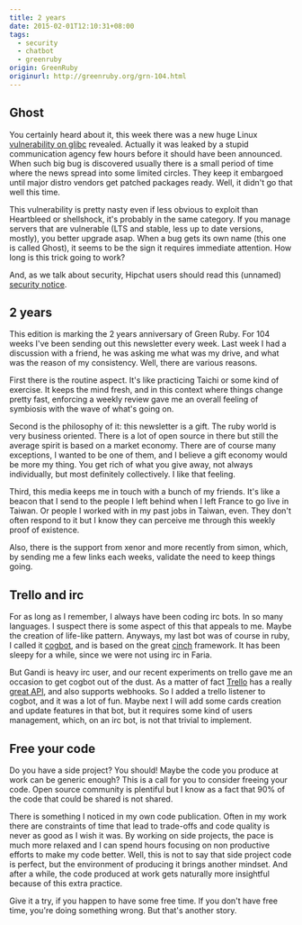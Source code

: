 ```yaml
---
title: 2 years
date: 2015-02-01T12:10:31+08:00
tags:
  - security
  - chatbot
  - greenruby
origin: GreenRuby
originurl: http://greenruby.org/grn-104.html
---
```

## Ghost

You certainly heard about it, this week there was a new huge Linux
[vulnerability on glibc][5] revealed. Actually it was leaked by a stupid
communication agency few hours before it should have been announced. When such
big bug is discovered usually there is a small period of time where the news
spread into some limited circles. They keep it embargoed until major distro
vendors get patched packages ready. Well, it didn't go that well this time.

This vulnerability is pretty nasty even if less obvious to exploit than
Heartbleed or shellshock, it's probably in the same category. If you manage
servers that are vulnerable (LTS and stable, less up to date versions,
mostly), you better upgrade asap. When a bug gets its own name (this one is
called Ghost), it seems to be the sign it requires immediate attention. How
long is this trick going to work?

And, as we talk about security, Hipchat users should read this (unnamed)
[security notice][6].

## 2 years

This edition is marking the 2 years anniversary of Green Ruby. For 104 weeks
I've been sending out this newsletter every week. Last week I had a discussion
with a friend, he was asking me what was my drive, and what was the reason of
my consistency. Well, there are various reasons.

First there is the routine aspect. It's like practicing Taichi or some kind of
exercise. It keeps the mind fresh, and in this context where things change
pretty fast, enforcing a weekly review gave me an overall feeling of symbiosis
with the wave of what's going on.

Second is the philosophy of it: this newsletter is a gift. The ruby world is
very business oriented. There is a lot of open source in there but still the
average spirit is based on a market economy. There are of course many
exceptions, I wanted to be one of them, and I believe a gift economy would be
more my thing. You get rich of what you give away, not always individually,
but most definitely collectively. I like that feeling.

Third, this media keeps me in touch with a bunch of my friends. It's like a
beacon that I send to the people I left behind when I left France to go live
in Taiwan. Or people I worked with in my past jobs in Taiwan, even. They don't
often respond to it but I know they can perceive me through this weekly proof
of existence.

Also, there is the support from xenor and more recently from simon, which, by
sending me a few links each weeks, validate the need to keep things going.

## Trello and irc

For as long as I remember, I always have been coding irc bots. In so many
languages. I suspect there is some aspect of this that appeals to me. Maybe
the creation of life-like pattern. Anyways, my last bot was of course in ruby,
I called it [cogbot][1], and is based on the great [cinch][2] framework. It has
been sleepy for a while, since we were not using irc in Faria.

But Gandi is heavy irc user, and our recent experiments on trello gave me an
occasion to get cogbot out of the dust. As a matter of fact [Trello][3] has a
really [great API][4], and also supports webhooks. So I added a trello
listener to cogbot, and it was a lot of fun. Maybe next I will add some cards
creation and update features in that bot, but it requires some kind of users
management, which, on an irc bot, is not that trivial to implement.

## Free your code

Do you have a side project? You should! Maybe the code you produce at work can
be generic enough? This is a call for you to consider freeing your code. Open
source community is plentiful but I know as a fact that 90% of the code that
could be shared is not shared.

There is something I noticed in my own code publication. Often in my work
there are constraints of time that lead to trade-offs and code quality is
never as good as I wish it was. By working on side projects, the pace is much
more relaxed and I can spend hours focusing on non productive efforts to make
my code better. Well, this is not to say that side project code is perfect,
but the environment of producing it brings another mindset. And after a while,
the code produced at work gets naturally more insightful because of this extra
practice.

Give it a try, if you happen to have some free time. If you don't have free
time, you're doing something wrong. But that's another story.

[1]: https://github.com/mose/cogbot
[2]: https://github.com/cinchrb/cinch
[3]: https://trello.com
[4]: https://trello.com/docs/
[5]: http://www.openwall.com/lists/oss-security/2015/01/27/9
[6]: https://blog.hipchat.com/2015/02/01/hipchat-security-notice-and-password-reset/
